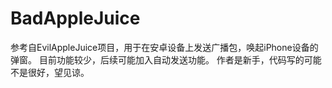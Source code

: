 # BadAppleJuice
参考自EvilAppleJuice项目，用于在安卓设备上发送广播包，唤起iPhone设备的弹窗。
目前功能较少，后续可能加入自动发送功能。
作者是新手，代码写的可能不是很好，望见谅。
